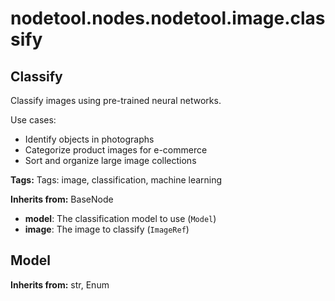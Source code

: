 # nodetool.nodes.nodetool.image.classify

## Classify

Classify images using pre-trained neural networks.

Use cases:
- Identify objects in photographs
- Categorize product images for e-commerce
- Sort and organize large image collections

**Tags:** Tags: image, classification, machine learning

**Inherits from:** BaseNode

- **model**: The classification model to use (`Model`)
- **image**: The image to classify (`ImageRef`)

## Model

**Inherits from:** str, Enum

